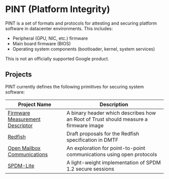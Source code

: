 # PINT (Platform Integrity)

PINT is a set of formats and protocols for attesting and securing platform software
in datacenter environments. This includes:

* Peripheral (GPU, NIC, etc.) firmware
* Main board firmware (BIOS)
* Operating system components (bootloader, kernel, system services)

This is not an officially supported Google product.

## Projects

PINT currently defines the following primitives for securing system software:

| Project Name                            | Description |
| --------------------------------------- | ----------- |
| [Firmware Measurement Descriptor](fmd/) | A binary header which describes how an Root of Trust should measure a firmware image |
| [Redfish](redfish/)                     | Draft proposals for the Redfish specification in DMTF |
| [Open Mailbox Communications](omc/)     | An exploration for point-to-point communications using open protocols |
| [SPDM-Lite](spdm_lite/)                 | A light-weight implementation of SPDM 1.2 secure sessions |
